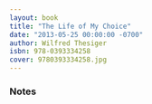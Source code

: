 ```yaml
---
layout: book
title: "The Life of My Choice"
date: "2013-05-25 00:00:00 -0700"
author: Wilfred Thesiger
isbn: 978-0393334258
cover: 9780393334258.jpg
---
```


### Notes
